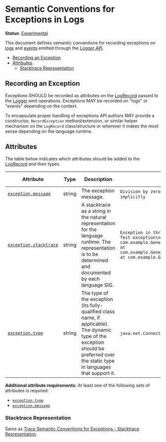 <!--- Hugo front matter used to generate the website version of this page:
linkTitle: Logs
--->

# Semantic Conventions for Exceptions in Logs

**Status**: [Experimental][DocumentStatus]

This document defines semantic conventions for recording exceptions on
[logs](https://github.com/open-telemetry/opentelemetry-specification/tree/v1.26.0/specification/logs/bridge-api.md#emit-a-logrecord) and [events](https://github.com/open-telemetry/opentelemetry-specification/tree/v1.26.0/specification/logs/event-api.md#emit-event)
emitted through the [Logger API](https://github.com/open-telemetry/opentelemetry-specification/tree/v1.26.0/specification/logs/bridge-api.md#logger).

<!-- toc -->

- [Recording an Exception](#recording-an-exception)
- [Attributes](#attributes)
  * [Stacktrace Representation](#stacktrace-representation)

<!-- tocstop -->

## Recording an Exception

Exceptions SHOULD be recorded as attributes on the
[LogRecord](https://github.com/open-telemetry/opentelemetry-specification/tree/v1.26.0/specification/logs/data-model.md#log-and-event-record-definition) passed to the [Logger](https://github.com/open-telemetry/opentelemetry-specification/tree/v1.26.0/specification/logs/bridge-api.md#logger) emit
operations. Exceptions MAY be recorded on "logs" or "events" depending on the
context.

To encapsulate proper handling of exceptions API authors MAY provide a
constructor, `RecordException` method/extension, or similar helper mechanism on
the `LogRecord` class/structure or wherever it makes the most sense depending on
the language runtime.

## Attributes

The table below indicates which attributes should be added to the
[LogRecord](https://github.com/open-telemetry/opentelemetry-specification/tree/v1.26.0/specification/logs/data-model.md#log-and-event-record-definition) and their types.

<!-- semconv log-exception -->
| Attribute  | Type | Description  | Examples  | Requirement Level |
|---|---|---|---|---|
| [`exception.message`](../attributes-registry/exception.md) | string | The exception message. | `Division by zero`; `Can't convert 'int' object to str implicitly` | See below |
| [`exception.stacktrace`](../attributes-registry/exception.md) | string | A stacktrace as a string in the natural representation for the language runtime. The representation is to be determined and documented by each language SIG. | `Exception in thread "main" java.lang.RuntimeException: Test exception\n at com.example.GenerateTrace.methodB(GenerateTrace.java:13)\n at com.example.GenerateTrace.methodA(GenerateTrace.java:9)\n at com.example.GenerateTrace.main(GenerateTrace.java:5)` | Recommended |
| [`exception.type`](../attributes-registry/exception.md) | string | The type of the exception (its fully-qualified class name, if applicable). The dynamic type of the exception should be preferred over the static type in languages that support it. | `java.net.ConnectException`; `OSError` | See below |

**Additional attribute requirements:** At least one of the following sets of attributes is required:

* [`exception.type`](../attributes-registry/exception.md)
* [`exception.message`](../attributes-registry/exception.md)
<!-- endsemconv -->

### Stacktrace Representation

Same as [Trace Semantic Conventions for Exceptions - Stacktrace
Representation](exceptions-spans.md#stacktrace-representation).

[DocumentStatus]: https://github.com/open-telemetry/opentelemetry-specification/tree/v1.26.0/specification/document-status.md
